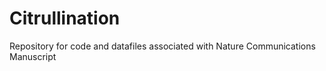 # Citrullination
Repository for code and datafiles associated with Nature Communications Manuscript
